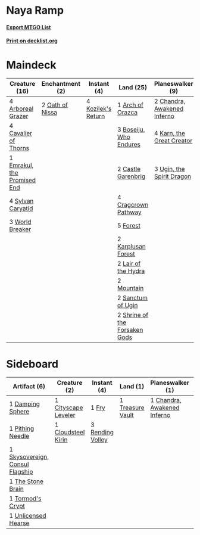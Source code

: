 # Naya Ramp

#### [Export MTGO List](../collection/Naya%20Ramp/Naya%20Ramp.txt)
#### [Print on decklist.org](http://decklist.org/?deckmain=4%09Arboreal%20Grazer%0A1%09Arch%20of%20Orazca%0A3%09Boseiju,%20Who%20Endures%0A2%09Castle%20Garenbrig%0A4%09Cavalier%20of%20Thorns%0A2%09Chandra,%20Awakened%20Inferno%0A4%09Cragcrown%20Pathway%0A4%09Cultivate%0A1%09Emrakul,%20the%20Promised%20End%0A5%09Forest%0A4%09Karn,%20the%20Great%20Creator%0A2%09Karplusan%20Forest%0A4%09Kozilek's%20Return%0A2%09Lair%20of%20the%20Hydra%0A2%09Mountain%0A2%09Oath%20of%20Nissa%0A2%09Sanctum%20of%20Ugin%0A2%09Shrine%20of%20the%20Forsaken%20Gods%0A4%09Sylvan%20Caryatid%0A3%09Ugin,%20the%20Spirit%20Dragon%0A3%09World%20Breaker&deckside=1%09Chandra,%20Awakened%20Inferno%0A1%09Cityscape%20Leveler%0A1%09Cloudsteel%20Kirin%0A1%09Damping%20Sphere%0A1%09Fry%0A1%09Pestilent%20Cauldron%0A1%09Pithing%20Needle%0A3%09Rending%20Volley%0A1%09Skysovereign,%20Consul%20Flagship%0A1%09The%20Stone%20Brain%0A1%09Tormod's%20Crypt%0A1%09Treasure%20Vault%0A1%09Unlicensed%20Hearse)
# Maindeck

|                                            Creature (16)                                             |                                     Enchantment (2)                                      |                                         Instant (4)                                         |                                               Land (25)                                                |                                           Planeswalker (9)                                           |                                     Sorcery (4)                                      |
|------------------------------------------------------------------------------------------------------|------------------------------------------------------------------------------------------|---------------------------------------------------------------------------------------------|--------------------------------------------------------------------------------------------------------|------------------------------------------------------------------------------------------------------|--------------------------------------------------------------------------------------|
|4 [Arboreal Grazer](http://gatherer.wizards.com/Pages/Card/Details.aspx?multiverseid=461076)          |2 [Oath of Nissa](http://gatherer.wizards.com/Pages/Card/Details.aspx?multiverseid=407650)|4 [Kozilek's Return](http://gatherer.wizards.com/Pages/Card/Details.aspx?multiverseid=407608)|1 [Arch of Orazca](http://gatherer.wizards.com/Pages/Card/Details.aspx?multiverseid=439849)             |2 [Chandra, Awakened Inferno](http://gatherer.wizards.com/Pages/Card/Details.aspx?multiverseid=466881)|4 [Cultivate](http://gatherer.wizards.com/Pages/Card/Details.aspx?multiverseid=442154)|
|4 [Cavalier of Thorns](http://gatherer.wizards.com/Pages/Card/Details.aspx?multiverseid=466921)       |                                                                                          |                                                                                             |3 [Boseiju, Who Endures](http://gatherer.wizards.com/Pages/Card/Details.aspx?multiverseid=548579)       |4 [Karn, the Great Creator](http://gatherer.wizards.com/Pages/Card/Details.aspx?multiverseid=460928)  |                                                                                      |
|1 [Emrakul, the Promised End](http://gatherer.wizards.com/Pages/Card/Details.aspx?multiverseid=414295)|                                                                                          |                                                                                             |2 [Castle Garenbrig](http://gatherer.wizards.com/Pages/Card/Details.aspx?multiverseid=473202)           |3 [Ugin, the Spirit Dragon](http://gatherer.wizards.com/Pages/Card/Details.aspx?multiverseid=391948)  |                                                                                      |
|4 [Sylvan Caryatid](http://gatherer.wizards.com/Pages/Card/Details.aspx?multiverseid=373624)          |                                                                                          |                                                                                             |4 [Cragcrown Pathway](http://gatherer.wizards.com/Pages/Card/Details.aspx?multiverseid=491915)          |                                                                                                      |                                                                                      |
|3 [World Breaker](http://gatherer.wizards.com/Pages/Card/Details.aspx?multiverseid=407636)            |                                                                                          |                                                                                             |5 [Forest](http://gatherer.wizards.com/Pages/Card/Details.aspx?multiverseid=439860)                     |                                                                                                      |                                                                                      |
|                                                                                                      |                                                                                          |                                                                                             |2 [Karplusan Forest](http://gatherer.wizards.com/Pages/Card/Details.aspx?multiverseid=129614)           |                                                                                                      |                                                                                      |
|                                                                                                      |                                                                                          |                                                                                             |2 [Lair of the Hydra](http://gatherer.wizards.com/Pages/Card/Details.aspx?multiverseid=527546)          |                                                                                                      |                                                                                      |
|                                                                                                      |                                                                                          |                                                                                             |2 [Mountain](http://gatherer.wizards.com/Pages/Card/Details.aspx?multiverseid=439859)                   |                                                                                                      |                                                                                      |
|                                                                                                      |                                                                                          |                                                                                             |2 [Sanctum of Ugin](http://gatherer.wizards.com/Pages/Card/Details.aspx?multiverseid=402022)            |                                                                                                      |                                                                                      |
|                                                                                                      |                                                                                          |                                                                                             |2 [Shrine of the Forsaken Gods](http://gatherer.wizards.com/Pages/Card/Details.aspx?multiverseid=402034)|                                                                                                      |                                                                                      |


# Sideboard

|                                               Artifact (6)                                               |                                         Creature (2)                                         |                                        Instant (4)                                        |                                         Land (1)                                          |                                           Planeswalker (1)                                           |    Unknown (1)     |
|----------------------------------------------------------------------------------------------------------|----------------------------------------------------------------------------------------------|-------------------------------------------------------------------------------------------|-------------------------------------------------------------------------------------------|------------------------------------------------------------------------------------------------------|--------------------|
|1 [Damping Sphere](http://gatherer.wizards.com/Pages/Card/Details.aspx?multiverseid=443101)               |1 [Cityscape Leveler](http://gatherer.wizards.com/Pages/Card/Details.aspx?multiverseid=583814)|1 [Fry](http://gatherer.wizards.com/Pages/Card/Details.aspx?multiverseid=466894)           |1 [Treasure Vault](http://gatherer.wizards.com/Pages/Card/Details.aspx?multiverseid=527548)|1 [Chandra, Awakened Inferno](http://gatherer.wizards.com/Pages/Card/Details.aspx?multiverseid=466881)|1 Pestilent Cauldron|
|1 [Pithing Needle](http://gatherer.wizards.com/Pages/Card/Details.aspx?multiverseid=129526)               |1 [Cloudsteel Kirin](http://gatherer.wizards.com/Pages/Card/Details.aspx?multiverseid=548299) |3 [Rending Volley](http://gatherer.wizards.com/Pages/Card/Details.aspx?multiverseid=394663)|                                                                                           |                                                                                                      |                    |
|1 [Skysovereign, Consul Flagship](http://gatherer.wizards.com/Pages/Card/Details.aspx?multiverseid=417807)|                                                                                              |                                                                                           |                                                                                           |                                                                                                      |                    |
|1 [The Stone Brain](http://gatherer.wizards.com/Pages/Card/Details.aspx?multiverseid=583827)              |                                                                                              |                                                                                           |                                                                                           |                                                                                                      |                    |
|1 [Tormod's Crypt](http://gatherer.wizards.com/Pages/Card/Details.aspx?multiverseid=389723)               |                                                                                              |                                                                                           |                                                                                           |                                                                                                      |                    |
|1 [Unlicensed Hearse](http://gatherer.wizards.com/Pages/Card/Details.aspx?multiverseid=555447)            |                                                                                              |                                                                                           |                                                                                           |                                                                                                      |                    |


